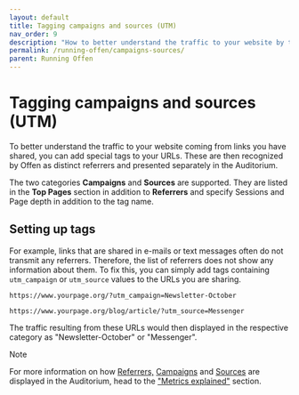 ```yaml
---
layout: default
title: Tagging campaigns and sources (UTM)
nav_order: 9
description: "How to better understand the traffic to your website by tagging campaigns and sources."
permalink: /running-offen/campaigns-sources/
parent: Running Offen
---
```


<!--
Copyright 2020 - Offen Authors <hioffen@posteo.de>
SPDX-License-Identifier: Apache-2.0
-->

# Tagging campaigns and sources (UTM)

To better understand the traffic to your website coming from links you have shared, you can add special tags to your URLs. These are then recognized by Offen as distinct referrers and presented separately in the Auditorium.

The two categories **Campaigns** and **Sources** are supported. They are listed in the **Top Pages** section in addition to **Referrers** and specify Sessions and Page depth in addition to the tag name.

## Setting up tags

For example, links that are shared in e-mails or text messages often do not transmit any referrers. Therefore, the list of referrers does not show any information about them. To fix this, you can simply add tags containing `utm_campaign` or `utm_source` values to the URLs you are sharing.

```
https://www.yourpage.org/?utm_campaign=Newsletter-October
```
```
https://www.yourpage.org/blog/article/?utm_source=Messenger
```
The traffic resulting from these URLs would then displayed in the respective category as "Newsletter-October" or "Messenger".

<span class="label label-green">Note</span>

For more information on how [Referrers,][Referrers] [Campaigns][Campaigns] and [Sources][Sources] are displayed in the Auditorium, head to the ["Metrics explained"][Metrics explained] section.

[Metrics explained]: /running-offen/metrics-explained/
[Referrers]: /running-offen/metrics-explained/#referrers
[Campaigns]: /running-offen/metrics-explained/#campaigns
[Sources]: /running-offen/metrics-explained/#sources
